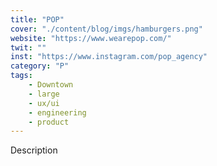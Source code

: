 ```yaml
---
title: "POP"
cover: "./content/blog/imgs/hamburgers.png"
website: "https://www.wearepop.com/"
twit: ""
inst: "https://www.instagram.com/pop_agency"
category: "P"
tags:
    - Downtown
    - large
    - ux/ui
    - engineering
    - product
---
```


Description
